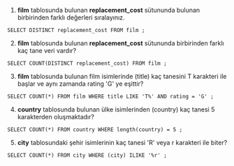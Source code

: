 1. **film** tablosunda bulunan **replacement_cost** sütununda bulunan birbirinden farklı değerleri sıralayınız.
```
SELECT DISTINCT replacement_cost FROM film ;
```

2. **film** tablosunda bulunan **replacement_cost** sütununda birbirinden farklı kaç tane veri vardır?
```
SELECT COUNT(DISTINCT replacement_cost) FROM film ;
```

3. **film** tablosunda bulunan film isimlerinde (title) kaç tanesini T karakteri ile başlar ve aynı zamanda rating 'G' ye eşittir?
```
SELECT COUNT(*) FROM film WHERE title LIKE 'T%' AND rating = 'G' ;
```

4. **country** tablosunda bulunan ülke isimlerinden (country) kaç tanesi 5 karakterden oluşmaktadır?
```
SELECT COUNT(*) FROM country WHERE length(country) = 5 ;
```

5. **city** tablosundaki şehir isimlerinin kaç tanesi 'R' veya r karakteri ile biter?
```
SELECT COUNT(*) FROM city WHERE (city) ILIKE '%r' ;
```
